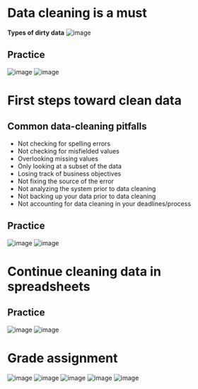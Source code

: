 # Data cleaning is a must
**Types of dirty data**
![image](https://github.com/user-attachments/assets/6a29087f-9416-4f97-9416-b5a7268d317e)
## Practice
![image](https://github.com/user-attachments/assets/286fa1b8-427d-48cf-b65c-d05f09d8771b)
![image](https://github.com/user-attachments/assets/835308b5-1a57-401d-b7c2-b3da3c7588f7)

# First steps toward clean data
## Common data-cleaning pitfalls
- Not checking for spelling errors
- Not checking for misfielded values
- Overlooking missing values
- Only looking at a subset of the data
- Losing track of business objectives
- Not fixing the source of the error
- Not analyzing the system prior to data cleaning
- Not backing up your data prior to data cleaning
- Not accounting for data cleaning in your deadlines/process

## Practice

![image](https://github.com/user-attachments/assets/12dfe17d-d04b-41ca-97af-e45f703cc868)
![image](https://github.com/user-attachments/assets/ef8315ba-1de6-47b1-a1c0-a056103317e7)

# Continue cleaning data in spreadsheets
## Practice
![image](https://github.com/user-attachments/assets/bd5b36a8-956d-41a4-873e-057b70cb4c2d)
![image](https://github.com/user-attachments/assets/82ce5b1c-f129-4794-8985-0a7e477baad8)

# Grade assignment
![image](https://github.com/user-attachments/assets/2c4962a2-4b54-48b1-9d5c-3ede58950014)
![image](https://github.com/user-attachments/assets/64791b70-f3ed-479f-98d1-75944b010428)
![image](https://github.com/user-attachments/assets/5d2f4f2e-bfd5-4c12-a540-41189ea1513a)
![image](https://github.com/user-attachments/assets/46ed9499-d4f0-499e-b59c-aa5764c99980)
![image](https://github.com/user-attachments/assets/502cef1e-9243-474e-805b-22fc0ce0cee7)

